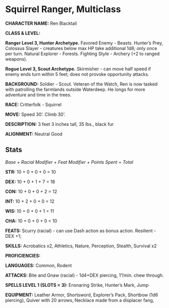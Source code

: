 # Squirrel Ranger, Multiclass

**CHARACTER NAME:** Ren Blacktail

**CLASS & LEVEL:**

**Ranger Level 3, Hunter Archetype.** Favored Enemy - Beasts. Hunter’s Prey, Colossus Slayer - creatures below max HP take additional 1d8; only once per turn. Natural Explorer - Forests. Fighting Style - Archery (+2 to ranged weapons). 

**Rogue Level 3, Scout Archetype.** Skirmisher - can move half speed if enemy ends turn within 5 feet; does not provoke opportunity attacks.

**BACKGROUND:** Soldier - Scout. Veteran of the Watch, Ren is now tasked with patrolling the farmlands outside Waterdeep. He longs for more adventure and time in the trees. 

**RACE:** Critterfolk - Squirrel

**MOVE:** Speed 30’. Climb 30’.

**DESCRIPTION:** 3 feet 3 inches tall, 35 lbs., black fur

**ALIGNMENT:** Neutral Good

## Stats

*Base + Racial Modifier + Feat Modifier + Points Spent = Total*

**STR:** 10 + 0 + 0 + 0 = 10

**DEX:** 10 + 0 + 1 + 7 = 18

**CON:** 10 + 0 + 0 + 2 = 12

**INT:** 10 + 2 + 0 + 0 = 12

**WIS:** 10 + 0 + 0 + 1 = 11

**CHA:** 10 + 0 + 0 + 0 = 10

**FEATS:** Scurry (racial) - can use Dash action as bonus action. Resilient - DEX +1; 

**SKILLS:** Acrobatics x2, Athletics, Nature, Perception, Stealth, Survival x2

**PROFICIENCIES:** 

**LANGUAGES:** Common, Rodent

**ATTACKS:** Bite and Gnaw (racial) - 1d4+DEX piercing, 1”/min. chew through.

**SPELLS LEVEL 1 (SLOTS = 3):** Ensnaring Strike, Hunter’s Mark, Jump

**EQUIPMENT:** Leather Armor, Shortsword, Explorer’s Pack, Shortbow (1d6 piercing), Quiver with 20 arrows, Necklace made from a displacer fang, 
